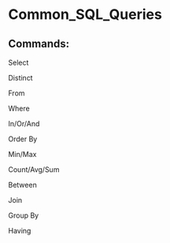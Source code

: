 # Common_SQL_Queries

## Commands:

Select

Distinct

From

Where

In/Or/And

Order By

Min/Max

Count/Avg/Sum

Between

Join

Group By

Having
